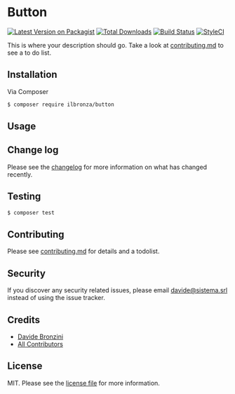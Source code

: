 # Button

[![Latest Version on Packagist][ico-version]][link-packagist]
[![Total Downloads][ico-downloads]][link-downloads]
[![Build Status][ico-travis]][link-travis]
[![StyleCI][ico-styleci]][link-styleci]

This is where your description should go. Take a look at [contributing.md](contributing.md) to see a to do list.

## Installation

Via Composer

``` bash
$ composer require ilbronza/button
```

## Usage

## Change log

Please see the [changelog](changelog.md) for more information on what has changed recently.

## Testing

``` bash
$ composer test
```

## Contributing

Please see [contributing.md](contributing.md) for details and a todolist.

## Security

If you discover any security related issues, please email davide@sistema.srl instead of using the issue tracker.

## Credits

- [Davide Bronzini][link-author]
- [All Contributors][link-contributors]

## License

MIT. Please see the [license file](license.md) for more information.

[ico-version]: https://img.shields.io/packagist/v/ilbronza/button.svg?style=flat-square
[ico-downloads]: https://img.shields.io/packagist/dt/ilbronza/button.svg?style=flat-square
[ico-travis]: https://img.shields.io/travis/ilbronza/button/master.svg?style=flat-square
[ico-styleci]: https://styleci.io/repos/12345678/shield

[link-packagist]: https://packagist.org/packages/ilbronza/button
[link-downloads]: https://packagist.org/packages/ilbronza/button
[link-travis]: https://travis-ci.org/ilbronza/button
[link-styleci]: https://styleci.io/repos/12345678
[link-author]: https://github.com/ilbronza
[link-contributors]: ../../contributors
